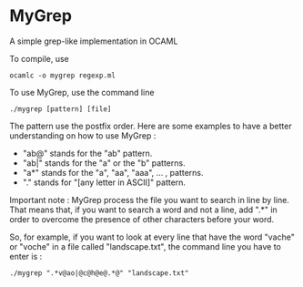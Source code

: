 # MyGrep
A simple grep-like implementation in OCAML

To compile, use 
```shell
ocamlc -o mygrep regexp.ml
```

To use MyGrep, use the command line
```shell
./mygrep [pattern] [file]
```
The pattern use the postfix order. Here are some examples to have a better understanding on how to use MyGrep :

* "ab@" stands for the "ab" pattern.
* "ab|" stands for the "a" or the "b" patterns.
* "a*" stands for the "a", "aa", "aaa", ... , patterns.
* "." stands for "[any letter in ASCII]" pattern.

Important note : MyGrep process the file you want to search in line by line. That means that, if you want to search a word and not a line, add ".*" in order to overcome the presence of other characters before your word.

So, for example, if you want to look at every line that have the word "vache" or "voche" in a file called "landscape.txt", the command line you have to enter is :
```shell
./mygrep ".*v@ao|@c@h@e@.*@" "landscape.txt"
```